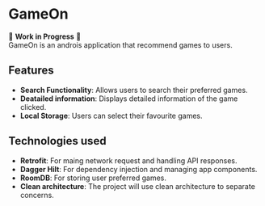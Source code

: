 # GameOn
🚧 **Work in Progress** 🚧  
GameOn is an androis application that recommend games to users.



## Features
- **Search Functionality**: Allows users to search their preferred games.
- **Deatailed information**: Displays detailed information of the game clicked.
- **Local Storage**: Users can select their favourite games.

## Technologies used
- **Retrofit**: For maing network request and handling API responses.
- **Dagger Hilt**: For dependency injection and managing app components.
- **RoomDB**: For storing user preferred games.
- **Clean architecture**: The project will use clean architecture to separate concerns.



